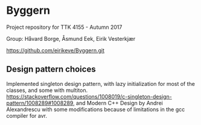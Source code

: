 # Byggern

Project repository for TTK 4155 - Autumn 2017

Group: Håvard Borge, Åsmund Eek, Eirik Vesterkjær

https://github.com/eirikeve/Byggern.git

## Design pattern choices
Implemented singleton design pattern, with lazy initialization for most of the classes, and some with multiton.
https://stackoverflow.com/questions/1008019/c-singleton-design-pattern/1008289#1008289, and Modern C++ Design by Andrei Alexandrescu with some modifications because of limitations in the gcc compiler for avr.
